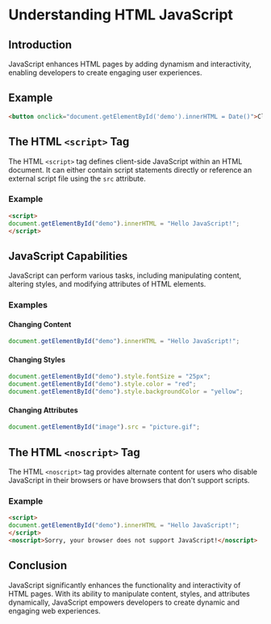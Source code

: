 # Understanding HTML JavaScript
## Introduction
JavaScript enhances HTML pages by adding dynamism and interactivity, enabling developers to create engaging user experiences.
## Example
```html
<button onclick="document.getElementById('demo').innerHTML = Date()">Click me to display Date and Time</button>
```
## The HTML `<script>` Tag
The HTML `<script>` tag defines client-side JavaScript within an HTML document. It can either contain script statements directly or reference an external script file using the `src` attribute.
### Example
```html
<script>
document.getElementById("demo").innerHTML = "Hello JavaScript!";
</script>
```
## JavaScript Capabilities
JavaScript can perform various tasks, including manipulating content, altering styles, and modifying attributes of HTML elements.
### Examples
#### Changing Content
```javascript
document.getElementById("demo").innerHTML = "Hello JavaScript!";
```
#### Changing Styles
```javascript
document.getElementById("demo").style.fontSize = "25px";
document.getElementById("demo").style.color = "red";
document.getElementById("demo").style.backgroundColor = "yellow";
```
#### Changing Attributes
```javascript
document.getElementById("image").src = "picture.gif";
```
## The HTML `<noscript>` Tag
The HTML `<noscript>` tag provides alternate content for users who disable JavaScript in their browsers or have browsers that don't support scripts.

### Example
```html
<script>
document.getElementById("demo").innerHTML = "Hello JavaScript!";
</script>
<noscript>Sorry, your browser does not support JavaScript!</noscript>
```

## Conclusion
JavaScript significantly enhances the functionality and interactivity of HTML pages. With its ability to manipulate content, styles, and attributes dynamically, JavaScript empowers developers to create dynamic and engaging web experiences.
